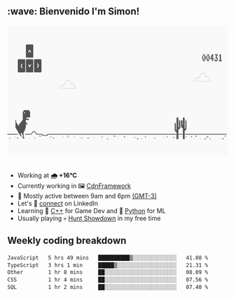 <h2>:wave: <b>Bienvenido I'm Simon!&nbsp;</b></h2>

<section>
  <img src="./static/banner.gif" height=300 width=1000>
</section>

<br>

<ul>
  <li>
		<!--START_SECTION:weather-->
		Working at <b>🌧   +16°C</b>
		<!--END_SECTION:weather-->
  </li>
  <li>
    Currently working in 🖼️&nbsp;<a href=https://github.com/snapverse/cdn-framework target=_blank>CdnFramework</a>
  </li>
  <li>
    🚩 Mostly active between 9am and 6pm <a href=https://onlinealarmkur.com/world/es target=_blank>(GMT-3)</a>
  </li>
  <li>
    Let's 🔗&nbsp;<a href=https://www.linkedin.com/in/itssimmons target=_blank>connect</a> on LinkedIn
  </li>
  <li>
    Learning 👴&nbsp;<a href=https://images3.memedroid.com/images/UPLOADED755/65f2bce6734f6.webp target=_blank>C++</a> for Game Dev and 🐍&nbsp;<a href=https://qph.cf2.quoracdn.net/main-qimg-4472b6229cb75bf66ab531f3ebd4f975-lq target=_blank>Python</a> for ML
  </li>
  <li>
    Usually playing 💀&nbsp;<a href=https://www.huntshowdown.com target=_blank>Hunt Showdown</a> in my free time
  </li>
</ul>

<h2><b>Weekly coding breakdown </b></h2>

<!--START_SECTION:waka-->

```txt
JavaScript   5 hrs 49 mins   ██████████▒░░░░░░░░░░░░░░   41.08 %
TypeScript   3 hrs 1 min     █████▒░░░░░░░░░░░░░░░░░░░   21.31 %
Other        1 hr 8 mins     ██░░░░░░░░░░░░░░░░░░░░░░░   08.09 %
CSS          1 hr 4 mins     ██░░░░░░░░░░░░░░░░░░░░░░░   07.56 %
SQL          1 hr 2 mins     ██░░░░░░░░░░░░░░░░░░░░░░░   07.40 %
```

<!--END_SECTION:waka-->
